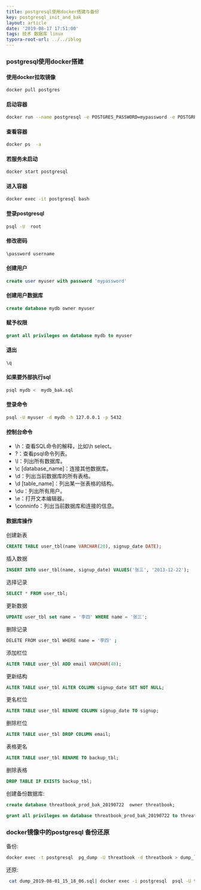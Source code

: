 ```yaml
---
title: postgresql使用docker搭建与备份
key: postgresql_init_and_bak
layout: article
date: '2019-08-17 17:51:00'
tags: 技术 数据库 linux
typora-root-url: ../../iblog
---
```


### postgresql使用docker搭建

#### 使用docker拉取镜像

```bash
docker pull postgres
```

#### 启动容器

```bash
docker run --name postgresql -e POSTGRES_PASSWORD=mypassword -e POSTGRES_USER=myuser -p 5432:5432 -v /data/db_pg:/home/data -d postgres
```

#### 查看容器

```bash
docker ps  -a
```

#### 若服务未启动

```bash
docker start postgresql
```

#### 进入容器

```bash
docker exec -it postgresql bash
```

#### 登录postgresql

```bash
psql -U  root
```

#### 修改密码

```bash
\password username
```

#### 创建用户

```sql
create user myuser with password 'mypassword'
```

#### 创建用户数据库

```sql
create database mydb owner myuser
```

#### 赋予权限

```sql
grant all privileges on database mydb to myuser
```

#### 退出

```sql
\q
```

#### 如果要外部执行sql

```sql
psql mydb <  mydb_bak.sql
```

#### 登录命令

```bash
psql -U myuser -d mydb -h 127.0.0.1 -p 5432
```

#### 控制台命令

- \h：查看SQL命令的解释，比如\h select。
- \?：查看psql命令列表。
- \l：列出所有数据库。
- \c [database_name]：连接其他数据库。
- \d：列出当前数据库的所有表格。
- \d [table_name]：列出某一张表格的结构。
- \du：列出所有用户。
- \e：打开文本编辑器。
- \conninfo：列出当前数据库和连接的信息。

#### 数据库操作

 创建新表 

```sql
CREATE TABLE user_tbl(name VARCHAR(20), signup_date DATE);
```

插入数据 

```sql
INSERT INTO user_tbl(name, signup_date) VALUES('张三', '2013-12-22');
```

 选择记录 

```sql
SELECT * FROM user_tbl;
```

更新数据 

```sql
UPDATE user_tbl set name = '李四' WHERE name = '张三';
```

删除记录 

```bash
DELETE FROM user_tbl WHERE name = '李四' ;
```

添加栏位 

```sql
ALTER TABLE user_tbl ADD email VARCHAR(40);
```

更新结构 

```sql
ALTER TABLE user_tbl ALTER COLUMN signup_date SET NOT NULL;
```

更名栏位 

```sql
ALTER TABLE user_tbl RENAME COLUMN signup_date TO signup;
```

删除栏位 

```sql
ALTER TABLE user_tbl DROP COLUMN email;
```

表格更名 

```sql
ALTER TABLE user_tbl RENAME TO backup_tbl;
```

删除表格 

```sql
DROP TABLE IF EXISTS backup_tbl;
```

创建备份数据库:

```sql
create database threatbook_prod_bak_20190722  owner threatbook;

grant all privileges on database threatbook_prod_bak_20190722 to threatbook;
```

### docker镜像中的postgresql 备份还原

备份:

```bash
docker exec -t postgresql  pg_dump -U threatbook -d threatbook > dump_`date +%Y-%m-%d"_"%H_%M_%S`.sql
```

还原:

```bash
 cat dump_2019-08-01_15_18_06.sql| docker exec -i postgresql  psql -U threatbook
```



